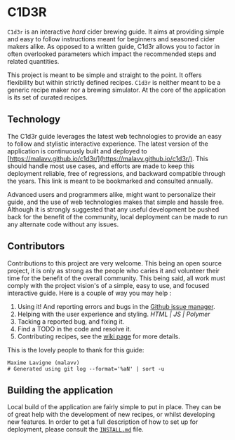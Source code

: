 # C1D3R
`C1d3r` is an interactive *hard* cider brewing guide. It aims at providing simple and easy to follow instructions meant for beginners and seasoned cider makers alike. As opposed to a written guide, C1d3r allows you to factor in often overlooked parameters which impact the recommended steps and related quantities.

This project is meant to be simple and straight to the point. It offers flexibility but within strictly defined recipes. `C1d3r` is neither meant to be a generic recipe maker nor a brewing simulator. At the core of the application is its set of curated recipes.

## Technology

The C1d3r guide leverages the latest web technologies to provide an easy to follow and stylistic interactive experience. The latest version of the application is continuously built and deployed to [https://malavv.github.io/c1d3r/](https://malavv.github.io/c1d3r/). This should handle most use cases, and efforts are made to keep this deployment reliable, free of regressions, and backward compatible through the years. This link is meant to be bookmarked and consulted annually.

Advanced users and programmers alike, might want to personalize their guide, and the use of web technologies makes that simple and hassle free. Although it is strongly suggested that any useful development be pushed back for the benefit of the community, local deployment can be made to run any alternate code without any issues.

## Contributors
Contributions to this project are very welcome. This being an open source project, it is only as strong as the people who caries it and volunteer their time for the benefit of the overall community. This being said, all work must comply with the project vision's of a simple, easy to use, and focused interactive guide. Here is a couple of way you may help :

1. Using it! And reporting errors and bugs in the [Github issue manager](https://github.com/malavv/c1d3r/issues).
1. Helping with the user experience and styling. *HTML | JS | Polymer*
1. Tacking a reported bug, and fixing it.
1. Find a TODO in the code and resolve it.
1. Contributing recipes, see the [wiki page](https://github.com/malavv/c1d3r/wiki/Contributing-Recipes) for more details.

This is the lovely people to thank for this guide:
```
Maxime Lavigne (malavv)
# Generated using git log --format='%aN' | sort -u
```
## Building the application

Local build of the application are fairly simple to put in place. They can be of great help with the development of new recipes, or whilst developing new features. In order to get a full description of how to set up for deployment, please consult the [`INSTALL.md`](INSTALL.md) file.
